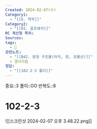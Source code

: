 ```yaml
---
Created: 2024-02-07(수)
Category1:
  - "[[6. 역학]]"
Category2:
  - "[[03. 골조해석]]"
RC 계산형 목차: 
Sources: 
tags:
  - 🧮
관련노트:
  - "[[B42. 원형 구조물(아치, 원, 포물선)]]"
  - 경사지점
정답:
  - "[[102-2-3 풀이]]"
---
```

중요::3
풀이::OO
반복도::8
#  102-2-3

![[스크린샷 2024-02-07 오후 3.48.22.png]]